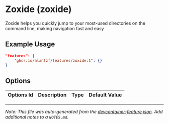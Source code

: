 
# Zoxide (zoxide)

Zoxide helps you quickly jump to your most-used directories on the command line, making navigation fast and easy

## Example Usage

```json
"features": {
    "ghcr.io/alanfzf/features/zoxide:1": {}
}
```

## Options

| Options Id | Description | Type | Default Value |
|-----|-----|-----|-----|




---

_Note: This file was auto-generated from the [devcontainer-feature.json](https://github.com/alanfzf/features/blob/main/src/zoxide/devcontainer-feature.json).  Add additional notes to a `NOTES.md`._
